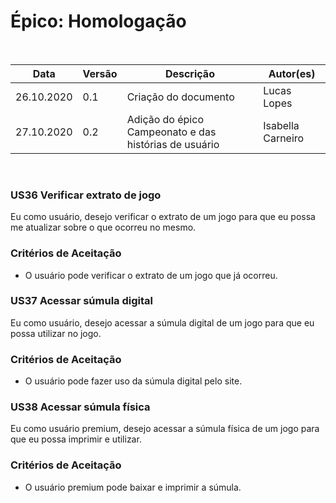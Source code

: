 # Épico:  Homologação
<br>
<table class="table table-striped border">
    <thead>
        <th>Data</th> 
        <th>Versão </th> 
        <th>Descrição</th> 
        <th>Autor(es)</th>
    </thead>
    <tbody>
        <tr>
            <td> 26.10.2020 </td>
            <td>  0.1   </td>
            <td> Criação do documento</td>
            <td> Lucas Lopes </td>
        </tr>
        <tr>
            <td> 27.10.2020 </td>
            <td>  0.2   </td>
            <td> Adição do épico Campeonato e das histórias de usuário</td>
            <td> Isabella Carneiro </td>
        </tr>
    </tbody>
</table>
<br>

### US36 Verificar extrato de jogo

Eu como usuário, desejo verificar o extrato de um jogo para que eu possa me atualizar sobre o que ocorreu no mesmo.

### Critérios de Aceitação
- O usuário pode verificar o extrato de um jogo que já ocorreu.

### US37 Acessar súmula digital

Eu como usuário, desejo  acessar a súmula digital de um jogo para que eu possa utilizar no jogo.

### Critérios de Aceitação
- O usuário pode fazer uso da súmula digital pelo site.

### US38 Acessar súmula física

Eu como usuário premium, desejo acessar a súmula física de um jogo para que eu possa imprimir e utilizar.

### Critérios de Aceitação
- O usuário premium pode baixar e imprimir a súmula.
